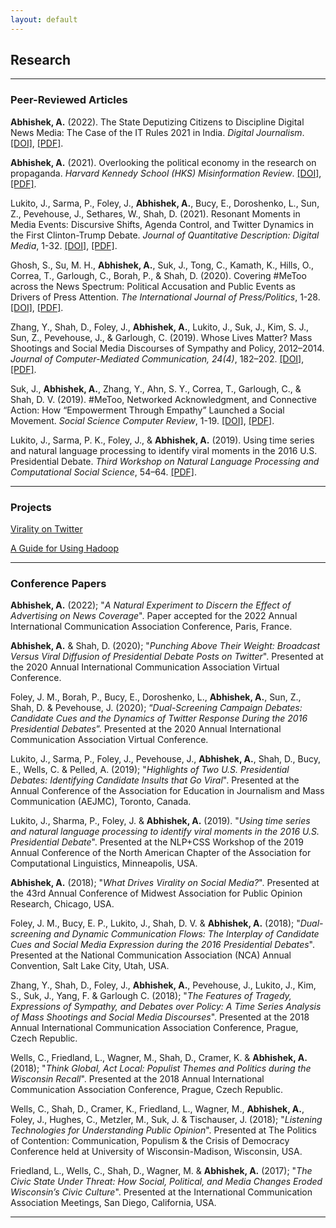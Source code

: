 ```yaml
---
layout: default
---
```


## Research

----------------------------------------------------------------------------------------

### Peer-Reviewed Articles


**Abhishek, A.** (2022). The State Deputizing Citizens to Discipline Digital News Media: The Case of the IT Rules 2021 in India. _Digital Journalism_. [[DOI]](https://doi.org/10.1080/21670811.2022.2134163), [[PDF]](https://drive.google.com/file/d/1HudTGKzvdO0Mp-gqMIuVoXZ_Re7I03II/view?usp=sharing).

**Abhishek, A.** (2021). Overlooking the political economy in the research on propaganda. _Harvard Kennedy School (HKS) Misinformation Review_. [[DOI]](https://doi.org/10.37016/mr-2020-61), [[PDF]](https://drive.google.com/file/d/1lqxVyzWaRm8LFKjKCTcWlwNDudcDkMG4/view).

Lukito, J., Sarma, P., Foley, J., **Abhishek, A.**, Bucy, E., Doroshenko, L., Sun, Z., Pevehouse, J., Sethares, W., Shah, D. (2021). Resonant Moments in Media Events: Discursive Shifts, Agenda Control, and Twitter Dynamics in the First Clinton-Trump Debate. _Journal of Quantitative Description: Digital Media_, 1-32. [[DOI]](https://doi.org/10.51685/jqd.2021.019), [[PDF]](https://journalqd.org/article/view/2571/1935).

Ghosh, S., Su, M. H., **Abhishek, A.**, Suk, J., Tong, C., Kamath, K., Hills, O., Correa, T., Garlough, C., Borah, P., & Shah, D. (2020). Covering #MeToo across the News Spectrum: Political Accusation and Public Events as Drivers of Press Attention. _The International Journal of Press/Politics_, 1-28. [[DOI]](https://doi.org/10.1177%2F1940161220968081), [[PDF]](https://drive.google.com/file/d/1XSd0_Mkdsj5RNJX99iMw7DlMAFi2wLUY/view).

Zhang, Y., Shah, D., Foley, J., **Abhishek, A.**, Lukito, J., Suk, J., Kim, S. J., Sun, Z., Pevehouse, J., & Garlough, C. (2019). Whose Lives Matter? Mass Shootings and Social Media Discourses of Sympathy and Policy, 2012–2014. _Journal of Computer-Mediated Communication, 24(4)_, 182–202. [[DOI]](https://doi.org/10.1093/jcmc/zmz009), [[PDF]](https://drive.google.com/file/d/1N4HK6uPriSAhBYcm3MxJwgs6JIipldoi/view?usp=sharing).

Suk, J., **Abhishek, A.**, Zhang, Y., Ahn, S. Y., Correa, T., Garlough, C., & Shah, D. V. (2019). #MeToo, Networked Acknowledgment, and Connective Action: How “Empowerment Through Empathy” Launched a Social Movement. _Social Science Computer Review_, 1-19. [[DOI]](https://doi.org/10.1093/jcmc/zmz009), [[PDF]](https://drive.google.com/file/d/1-AGRKPEFonh2-HijZaCGZEcysy7ady2k/view?usp=sharing).

Lukito, J., Sarma, P. K., Foley, J., & **Abhishek, A.** (2019). Using time series and natural language processing to identify viral moments in the 2016 U.S. Presidential Debate. _Third Workshop on Natural Language Processing and Computational Social Science_, 54–64. [[PDF]](https://drive.google.com/file/d/1B7qazOpFsZ38lNb8bcQg1Jzhm25rRWw-/view?usp=sharing).

----------------------------------------------------------------------------------------

### Projects

[Virality on Twitter](https://aman-abhishek.github.io/research/speed_evolution)

[A Guide for Using Hadoop](https://aman-abhishek.github.io/hadoop_guide.html)

----------------------------------------------------------------------------------------

### Conference Papers

**Abhishek, A.** (2022); "_A Natural Experiment to Discern the Effect of Advertising on News Coverage_". Paper accepted for the 2022 Annual International Communication Association Conference, Paris, France.

**Abhishek, A.** & Shah, D. (2020); "_Punching Above Their Weight: Broadcast Versus Viral Diffusion of Presidential Debate Posts on Twitter_". Presented at the 2020 Annual International Communication Association Virtual Conference.

Foley, J. M., Borah, P., Bucy, E., Doroshenko, L., **Abhishek, A.**, Sun, Z., Shah, D. & Pevehouse, J. (2020); “_Dual-Screening Campaign Debates: Candidate Cues and the Dynamics of Twitter Response During the 2016 Presidential Debates_”. Presented at the 2020 Annual International Communication Association Virtual Conference.

Lukito, J., Sarma, P., Foley, J., Pevehouse, J., **Abhishek, A.**, Shah, D., Bucy, E., Wells, C. & Pelled, A. (2019); "_Highlights of Two U.S. Presidential Debates: Identifying Candidate Insults that Go Viral_". Presented at the Annual Conference of the Association for Education in Journalism and Mass Communication (AEJMC), Toronto, Canada.

Lukito, J., Sharma, P., Foley, J. & **Abhishek, A.** (2019). "_Using time series and natural language processing to identify viral moments in the 2016 U.S. Presidential Debate_". Presented at the NLP+CSS Workshop of the 2019 Annual Conference of the North American Chapter of the Association for Computational Linguistics, Minneapolis, USA.

**Abhishek, A.** (2018); "_What Drives Virality on Social Media?_". Presented at the 43rd Annual Conference of Midwest Association for Public Opinion Research, Chicago, USA.

Foley, J. M., Bucy, E. P., Lukito, J., Shah, D. V. & **Abhishek, A.** (2018); "_Dual-screening and Dynamic Communication Flows: The Interplay of Candidate Cues and Social Media Expression during the 2016 Presidential Debates_". Presented at the National Communication Association (NCA) Annual Convention, Salt Lake City, Utah, USA.

Zhang, Y., Shah, D., Foley, J., **Abhishek, A.**, Pevehouse, J., Lukito, J., Kim, S., Suk, J., Yang, F. & Garlough C. (2018); "_The Features of Tragedy, Expressions of Sympathy, and Debates over Policy: A Time Series Analysis of Mass Shootings and Social Media Discourses_". Presented at the 2018 Annual International Communication Association Conference, Prague, Czech Republic.

Wells, C., Friedland, L., Wagner, M., Shah, D., Cramer, K. & **Abhishek, A.** (2018); "*Think Global, Act Local: Populist Themes and Politics during the Wisconsin Recall*". Presented at the 2018 Annual International Communication Association Conference, Prague, Czech Republic.

Wells, C., Shah, D., Cramer, K., Friedland, L., Wagner, M., **Abhishek, A.**, Foley, J., Hughes, C., Metzler, M., Suk, J. & Tischauser, J. (2018); "*Listening Technologies for Understanding Public Opinion*". Presented at The Politics of Contention: Communication, Populism & the Crisis of Democracy Conference held at University of Wisconsin-Madison, Wisconsin, USA.

Friedland, L., Wells, C., Shah, D., Wagner, M. & **Abhishek, A.** (2017); "*The Civic State Under Threat: How Social, Political, and Media Changes Eroded Wisconsin’s Civic Culture*".  Presented at the International Communication Association Meetings, San Diego, California, USA.

----------------------------------------------------------------------------------------
